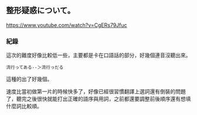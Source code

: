## 整形疑惑について。
https://www.youtube.com/watch?v=CgERs79Jfuc

### 紀錄
這次的難度好像比較低一些，主要都是卡在口語話的部分，好幾個連音沒聽出來。

```t
流行ってある--＞流行っだる
```

這種的出了好幾個。  

速度比當初做第一片的時候快多了，好像已經很習慣翻譯上選詞還有倒裝的問題了，聽完之後很快就能打出正確的語序與用詞，之前都還要調整前後順序還有想填什麼詞比較順。
